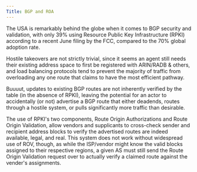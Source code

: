```yaml
---
Title: BGP and ROA
---
```

The USA is remarkably behind the globe when it comes to BGP security and validation, with only 39% using Resource Public Key Infrastructure (RPKI) according to a recent June filing by the FCC, compared to the 70% global adoption rate.

Hostile takeovers are not strictly trivial, since it seems an agent still needs their existing address space to first be registered with ARIN/RADB & others, and load balancing protocols tend to prevent the majority of traffic from overloading any one route that claims to have the most efficient pathway.

Buuuut, updates to existing BGP routes are not inherently verified by the table (in the absence of RPKI), leaving the potential for an actor to accidentally (or not) advertise a BGP route that either deadends, routes through a hostile system, or pulls significantly more traffic than desirable.

The use of RPKI's two components, Route Origin Authorizations and Route Origin Validation, allow vendors and supplicants to cross-check sender and recipient address blocks to verify the advertised routes are indeed available, legal, and real. This system does not work without widespread use of ROV, though, as while the ISP/vendor might know the valid blocks assigned to their respective regions, a given AS must still send the Route Origin Validation request over to actually verify a claimed route against the vender's assignments.
